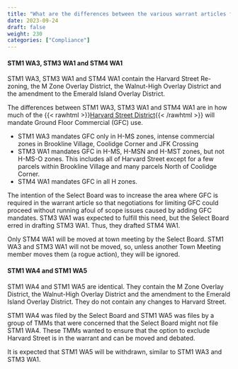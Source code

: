 ```yaml
---
title: "What are the differences between the various warrant articles filed to comply with the MBTA-CA?"
date: 2023-09-24
draft: false
weight: 230
categories: ["Compliance"]
---
```

#### STM1 WA3, STM3 WA1 and STM4 WA1
STM1 WA3, STM3 WA1 and STM4 WA1 contain the Harvard Street Re-zoning, the M Zone Overlay District, the Walnut-High Overlay District and the amendment to the Emerald Island Overlay District. 

The differences between STM1 WA3, STM3 WA1 and STM4 WA1 are in how much of the {{< rawhtml >}}<a href="https://www.brooklinema.gov/DocumentCenter/View/44832/Harvard-St-District-Map" target="_new">Harvard Street District</a>{{< /rawhtml >}} will mandate Ground Floor Commercial (GFC) use.

- STM1 WA3 mandates GFC only in H-MS zones, intense commercial zones in Brookline Village, Coolidge Corner and JFK Crossing
- STM3 WA1 mandates GFC in H-MS, H-MSN and H-MST zones, but not H-MS-O zones. This includes all of Harvard Street except for a few parcels within Brookline Village and many parcels North of Coolidge Corner.
- STM4 WA1 mandates GFC in all H zones.

The intention of the Select Board was to increase the area where GFC is required in the warrant article so that negotiations for limiting GFC could proceed without running afoul of scope issues caused by adding GFC mandates. STM3 WA1 was expected to fulfill this need, but the Select Board erred in drafting STM3 WA1. Thus, they drafted STM4 WA1.

Only STM4 WA1 will be moved at town meeting by the Select Board. STM1 WA3 and STM3 WA1 will not be moved, so, unless another Town Meeting member moves them (a rogue action), they will be ignored.

#### STM1 WA4 and STM1 WA5
STM1 WA4 and STM1 WA5 are identical. They contain the M Zone Overlay District, the Walnut-High Overlay District and the amendment to the Emerald Island Overlay District. They do not contain any changes to Harvard Street. 

STM1 WA4 was filed by the Select Board and STM1 WA5 was files by a group of TMMs that were concerned that the Select Board might not file STM1 WA4. These TMMs wanted to ensure that the option to exclude Harvard Street is in the warrant and can be moved and debated.

It is expected that STM1 WA5 will be withdrawn, similar to STM1 WA3 and STM3 WA1.
